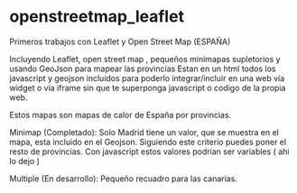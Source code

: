 # openstreetmap_leaflet
Primeros trabajos con Leaflet y Open Street Map (ESPAÑA)

Incluyendo Leaflet, open street map , pequeños minimapas supletorios y usando GeoJson para mapear las provincias
Estan en un html todos los javascript y geojson incluidos para poderlo integrar/incluir en una web vía widget o vía iframe sin que te superponga javascript o codigo de la propia web.

Estos mapas son mapas de calor de España por provincias.

Minimap (Completado): Solo Madrid tiene un valor, que se muestra en el mapa, esta incluido en el Geojson. Siguiendo este criterio puedes poner el resto de provincias. Con javascript estos valores podrían ser variables ( ahi lo dejo )

Multiple (En desarrollo): Pequeño recuadro para las canarias.
